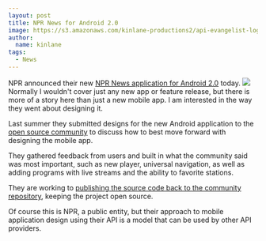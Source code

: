 ```yaml
---
layout: post
title: NPR News for Android 2.0
image: https://s3.amazonaws.com/kinlane-productions2/api-evangelist-logos/api-evangelist-butterfly-vertical.png
author:
  name: kinlane
tags:
  - News
---
```

NPR announced their new [NPR News application for Android 2.0](http://www.npr.org/blogs/inside/2011/04/01/134951191/android-2-0-rebuilt-redesigned?ft=1&f=91000411 "NPR News Application for Android 2.0") today. ![](http://kinlane-productions2.s3.amazonaws.com/npr/npr-android-20-mobile-app.png) Normally I wouldn't cover just any new app or feature release, but there is more of a story here than just a new mobile app. I am interested in the way they went about designing it.

Last summer they submitted designs for the new Android application to the [open source community](http://code.google.com/p/npr-android-app/ "NPR open source community") to discuss how to best move forward with designing the mobile app.

They gathered feedback from users and built in what the community said was most important, such as new player, universal navigation, as well as adding programs with live streams and the ability to favorite stations.

They are working to [publishing the source code back to the community repository](http://code.google.com/p/npr-android-app/ "publishing the source code back to the community repository"), keeping the project open source.

Of course this is NPR, a public entity, but their approach to mobile application design using their API is a model that can be used by other API providers.